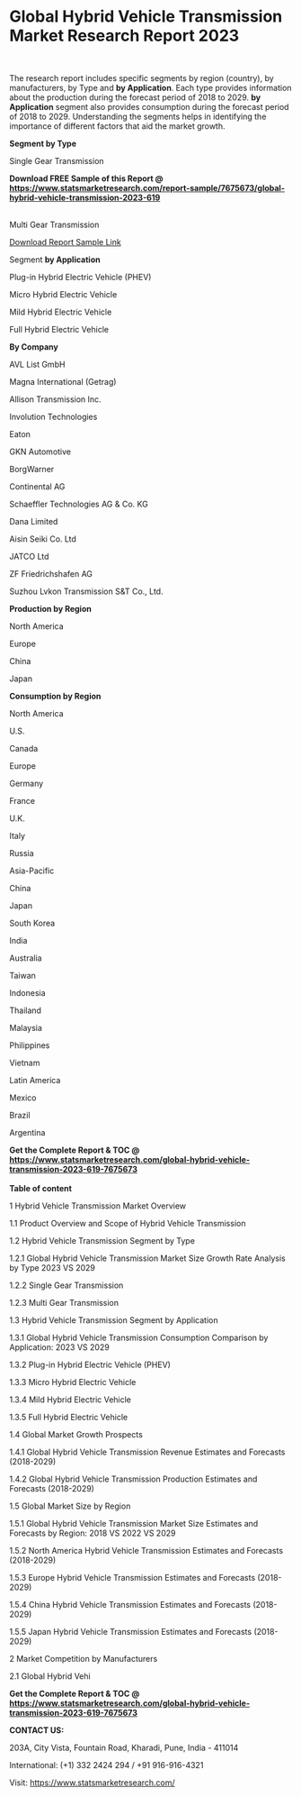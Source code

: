<h1>Global Hybrid Vehicle Transmission Market Research Report 2023</h1><br/><p>The research report includes specific segments by region (country), by manufacturers, by Type and <strong>by Application</strong>. Each type provides information about the production during the forecast period of 2018 to 2029. <strong>by Application</strong> segment also provides consumption during the forecast period of 2018 to 2029. Understanding the segments helps in identifying the importance of different factors that aid the market growth.</p><p><strong>Segment by Type</strong></p><p>Single Gear Transmission</p><div><b>Download FREE Sample of this Report @ <a href="https://www.statsmarketresearch.com/download-free-sample/7675673/global-hybrid-vehicle-transmission-2023-619">https://www.statsmarketresearch.com/report-sample/7675673/global-hybrid-vehicle-transmission-2023-619</a></b></div><br><p>Multi Gear Transmission</p><p><a href="https://www.statsmarketresearch.com/download-free-sample/7675673/global-hybrid-vehicle-transmission-2023-619">Download Report Sample Link</a></p><p>Segment <strong>by Application</strong></p><p>Plug-in Hybrid Electric Vehicle (PHEV)</p><p>Micro Hybrid Electric Vehicle</p><p>Mild Hybrid Electric Vehicle</p><p>Full Hybrid Electric Vehicle</p><p><strong>By Company</strong></p><p>AVL List GmbH</p><p>Magna International (Getrag)</p><p>Allison Transmission Inc.</p><p>Involution Technologies</p><p>Eaton</p><p>GKN Automotive</p><p>BorgWarner</p><p>Continental AG</p><p>Schaeffler Technologies AG & Co. KG</p><p>Dana Limited</p><p>Aisin Seiki Co. Ltd</p><p>JATCO Ltd</p><p>ZF Friedrichshafen AG</p><p>Suzhou Lvkon Transmission S&T Co., Ltd.</p><p><strong>Production by Region</strong></p><p>North America</p><p>Europe</p><p>China</p><p>Japan</p><p><strong>Consumption by Region</strong></p><p>North America</p><p>U.S.</p><p>Canada</p><p>Europe</p><p>Germany</p><p>France</p><p>U.K.</p><p>Italy</p><p>Russia</p><p>Asia-Pacific</p><p>China</p><p>Japan</p><p>South Korea</p><p>India</p><p>Australia</p><p>Taiwan</p><p>Indonesia</p><p>Thailand</p><p>Malaysia</p><p>Philippines</p><p>Vietnam</p><p>Latin America</p><p>Mexico</p><p>Brazil</p><p>Argentina</p><div><b>Get the Complete Report & TOC @ <a href="https://www.statsmarketresearch.com/global-hybrid-vehicle-transmission-2023-619-7675673">https://www.statsmarketresearch.com/global-hybrid-vehicle-transmission-2023-619-7675673</a></b></div><br><b>Table of content</b><p>1 Hybrid Vehicle Transmission Market Overview<br />
 
  1.1 Product Overview and Scope of Hybrid Vehicle Transmission<br />
 
  1.2 Hybrid Vehicle Transmission Segment by Type<br />
 
  1.2.1 Global Hybrid Vehicle Transmission Market Size Growth Rate Analysis by Type 2023 VS 2029<br />
 
  1.2.2 Single Gear Transmission<br />
 
  1.2.3 Multi Gear Transmission<br />
 
  1.3 Hybrid Vehicle Transmission Segment by Application<br />
 
  1.3.1 Global Hybrid Vehicle Transmission Consumption Comparison by Application: 2023 VS 2029<br />
 
  1.3.2 Plug-in Hybrid Electric Vehicle (PHEV)<br />
 
  1.3.3 Micro Hybrid Electric Vehicle<br />
 
  1.3.4 Mild Hybrid Electric Vehicle<br />
 
  1.3.5 Full Hybrid Electric Vehicle<br />
 
  1.4 Global Market Growth Prospects<br />
 
  1.4.1 Global Hybrid Vehicle Transmission Revenue Estimates and Forecasts (2018-2029)<br />
 
  1.4.2 Global Hybrid Vehicle Transmission Production Estimates and Forecasts (2018-2029)<br />
 
  1.5 Global Market Size by Region<br />
 
  1.5.1 Global Hybrid Vehicle Transmission Market Size Estimates and Forecasts by Region: 2018 VS 2022 VS 2029<br />
 
  1.5.2 North America Hybrid Vehicle Transmission Estimates and Forecasts (2018-2029)<br />
 
  1.5.3 Europe Hybrid Vehicle Transmission Estimates and Forecasts (2018-2029)<br />
 
  1.5.4 China Hybrid Vehicle Transmission Estimates and Forecasts (2018-2029)<br />
 
  1.5.5 Japan Hybrid Vehicle Transmission Estimates and Forecasts (2018-2029)<br />
 
 2 Market Competition by Manufacturers<br />
 
  2.1 Global Hybrid Vehi<br><div><b>Get the Complete Report & TOC @ <a href="https://www.statsmarketresearch.com/global-hybrid-vehicle-transmission-2023-619-7675673">https://www.statsmarketresearch.com/global-hybrid-vehicle-transmission-2023-619-7675673</a></b></div></p>
 
 <b>CONTACT US:</b><br>
 
 203A, City Vista, Fountain Road, Kharadi, Pune, India - 411014 <br>
 
 International: (+1) 332 2424 294 / +91 916-916-4321<br>
 
 Visit: <a href="https://www.statsmarketresearch.com/">https://www.statsmarketresearch.com/</a>
 
 <br>